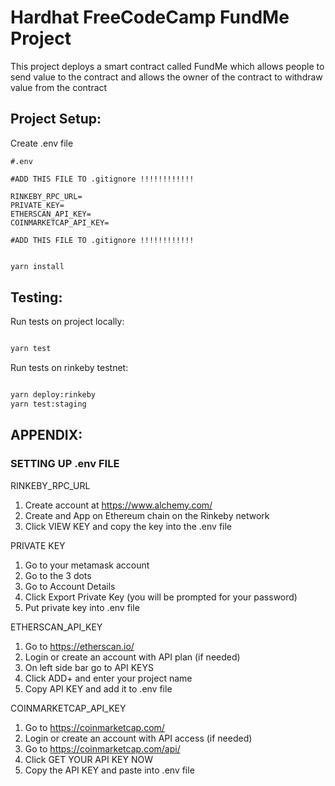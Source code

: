 # Hardhat FreeCodeCamp FundMe Project

This project deploys a smart contract called FundMe which allows people to send value to the contract and allows the owner of the contract to withdraw value from the contract


## **Project Setup**: 

Create .env file 
```text
#.env 

#ADD THIS FILE TO .gitignore !!!!!!!!!!!!

RINKEBY_RPC_URL=
PRIVATE_KEY=
ETHERSCAN_API_KEY=
COINMARKETCAP_API_KEY=

#ADD THIS FILE TO .gitignore !!!!!!!!!!!!

```







```bash

yarn install

```


## **Testing**: 


Run tests on project locally:

```bash

yarn test

```

Run tests on rinkeby testnet: 

```bash

yarn deploy:rinkeby
yarn test:staging

```



## **APPENDIX**: 

### SETTING UP .env FILE

 RINKEBY_RPC_URL
1. Create account at https://www.alchemy.com/
2. Create and App on Ethereum chain on the Rinkeby network
3. Click VIEW KEY and copy the key into the .env file

 PRIVATE KEY
1. Go to your metamask account
2. Go to the 3 dots 
3. Go to Account Details 
4. Click Export Private Key (you will be prompted for your password)
5. Put private key into .env file

 ETHERSCAN_API_KEY
1. Go to https://etherscan.io/ 
2. Login or create an account with API plan (if needed)
3. On left side bar go to API KEYS 
4. Click ADD+ and enter your project name
5. Copy API KEY and add it to .env file

 COINMARKETCAP_API_KEY
1. Go to https://coinmarketcap.com/
2. Login or create an account with API access (if needed)
3. Go to https://coinmarketcap.com/api/
4. Click GET YOUR API KEY NOW
5. Copy the API KEY and paste into .env file